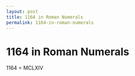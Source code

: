 ```yaml
---
layout: post
title: 1164 in Roman Numerals
permalink: 1164-in-roman-numerals
---
```


# 1164 in Roman Numerals

1164 = MCLXIV
